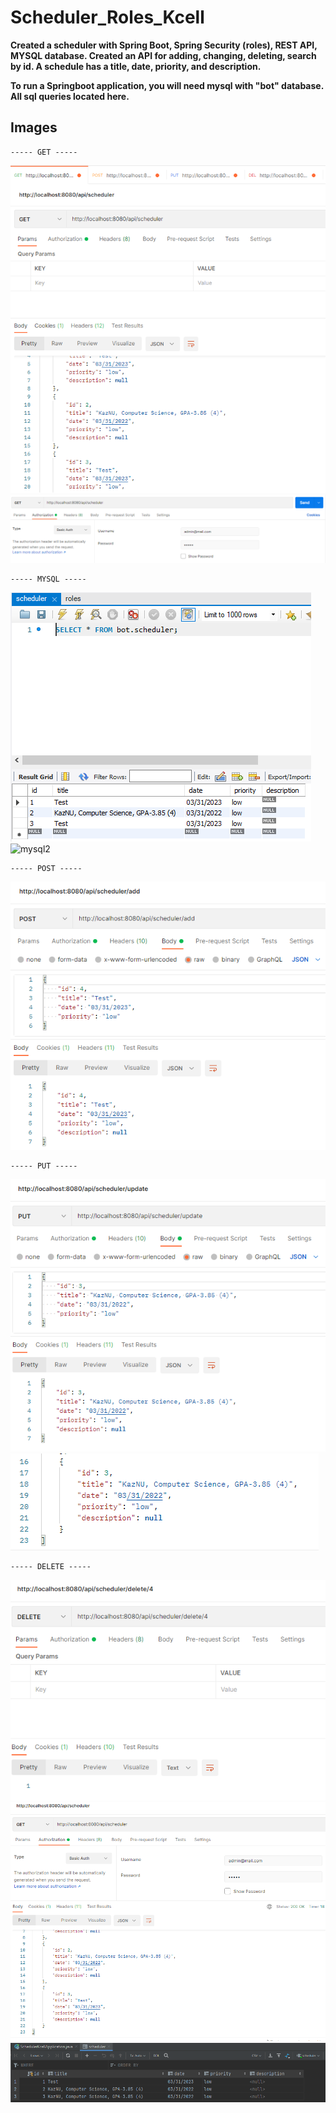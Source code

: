 # Scheduler_Roles_Kcell
**Created a scheduler with Spring Boot, Spring Security (roles), REST API, MYSQL database. Created an API for adding, changing, deleting, search by id. A schedule has a title, date, priority, and description.**

**To run a Springboot application, you will need mysql with "bot" database. All sql queries located here.**

## Images

```
----- GET -----
```
![get](/imgs/get.PNG)
![get](/imgs/getAuth.PNG)



```
----- MYSQL -----
```
![mysql](/imgs/scheduler.PNG)
![mysql2](/imgs/role.PNG)



```
----- POST -----
```
![save](/imgs/insert.PNG)



```
----- PUT -----
```
![upd1](/imgs/update.PNG)
![upd2](/imgs/updateAfter.PNG)



```
----- DELETE -----
```
![del](/imgs/delete.PNG)
![delresult](/imgs/getAfterDelete.PNG)
![delresult1](/imgs/mysqlAfter.PNG)
